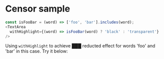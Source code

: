# Censor sample

```js
const isFooBar = (word) => ['foo', 'bar'].includes(word);
<TextArea
  withHighlight={(word) => isFooBar(word) ? 'black' : 'transparent'}
/>
```

Using `withHighlight` to achieve ███ reducted effect for words 'foo' and 'bar' in this case.
Try it below:
